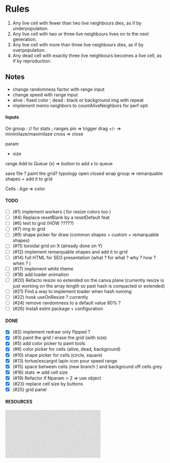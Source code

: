 # Rules

<ol>
    <li>Any live cell with fewer than two live neighbours dies, as if by underpopulation.</li>
    <li>Any live cell with two or three live neighbours lives on to the next generation.</li>
    <li>Any live cell with more than three live neighbours dies, as if by overpopulation.</li>
    <li>Any dead cell with exactly three live neighbours becomes a live cell, as if by reproduction.</li>
</ol>

## Notes

<ul>
    <li>change randomness factor with range input</li>
    <li>change speed with range input</li>
    <li>alive : fixed color ; dead : black or background img with repeat</li>
    <li>implement memo neighbors to countAliveNeighbors for perf opti</li>
</ul>

#### Inputs

On group : // for stats ; ranges
pin => trigger drag
+/- => minimilaze/maximilaze
cross => close

param

- size

range Add to Queue (x) => button to add x to queue

save file ?
paint the grid?
typology open closed wrap
group => remarquable shapes + add it to grid

Cells :
Age => color

#### TODO

- [ ] (#1) implement workers ( for resize colors too )
- [ ] (#4) Replace resetBlank by a resetDefault feat
- [ ] (#6) text to grid (HOW ?????)
- [ ] (#7) img to grid
- [ ] (#9) shape picker for draw (common shapes + custom + remarquable shapes)
- [ ] (#11) toroidal grid on X (already done on Y)
- [ ] (#12) implement remarquable shapes and add it to grid
- [ ] (#14) full HTML for SEO presentation (what ? for what ? why ? how ? when ? )
- [ ] (#17) implement white theme
- [ ] (#18) add loader animation
- [ ] (#20) Refacto resize so extended on the canva plane (currently resize is just working on the array length so past hash is compacted or extended)
- [ ] (#21) Find a way to implement loader when hash running
- [ ] (#22) hook useOnResize ? currently
- [ ] (#24) remove randomness to a default value 80% ?
- [ ] (#26) Install eslint package + configuration

#### DONE

- [x] (#2) implement redraw only flipped ?
- [x] (#3) paint the grid / erase the grid (with size)
- [x] (#5) add color picker to paint tools
- [x] (#8) color picker for cells (alive, dead, background)
- [x] (#10) shape picker for cells (circle, square)
- [x] (#13) tortue/escargot lapin icon pour speed range
- [x] (#15) space between cells (new branch ) and background off cells grey
- [x] (#16) stats => add cell size
- [x] (#19) Refactor if Nparam > 2 => use object
- [x] (#23) replace cell size by buttons
- [x] (#25) grid panel

#### RESOURCES

<svg class="pointer-events-none fixed inset-0 bottom-0 left-0 right-0 top-0 -z-50 min-h-full min-w-full overflow-x-hidden overflow-y-hidden bg-white/10 opacity-5"><filter id="noise"><feTurbulence type="fractalNoise" baseFrequency=".85" numOctaves="4" stitchTiles="stitch"></feTurbulence><feColorMatrix type="saturate" values="0"></feColorMatrix></filter><rect width="100%" height="100%" filter="url(#noise)"></rect></svg>
